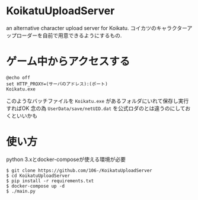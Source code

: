 # KoikatuUploadServer
an alternative character upload server for Koikatu.
コイカツのキャラクターアップローダーを自前で用意できるようにするもの.

# ゲーム中からアクセスする
```
@echo off
set HTTP_PROXY=(サーバのアドレス):(ポート)
Koikatu.exe
```
このようなバッチファイルを `Koikatu.exe` があるフォルダにいれて保存し実行すればOK
念の為 `UserData/save/netUID.dat` を公式ロダのとは違うのにしておくといいかも

# 使い方
python 3.xとdocker-composeが使える環境が必要
```
$ git clone https://github.com/106-/KoikatuUploadServer
$ cd KoikatuUploadServer
$ pip install -r requirements.txt
$ docker-compose up -d
$ ./main.py
```